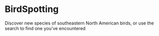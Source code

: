 # BirdSpotting
Discover new species of southeastern North American birds, or use the search to find one you've encountered
